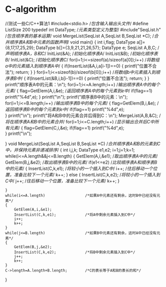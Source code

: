 # C-algorithm
//测试一些C/C++算法1
#include<stdio.h>				/*包含输入输出头文件*/
#define ListSize 200
typedef int DataType;			/*元素类型定义为整型*/
#include"SeqList.h"				/*包含顺序表的基本运算*/
void MergeList(SeqList A,SeqList B,SeqList *C);	/*合并顺序表A和B中元素的函数声明*/
void main()
{
	int i,flag;
	DataType a[]={8,17,17,25,29};
	DataType b[]={3,9,21,21,26,57};
	DataType e;
	SeqList A,B,C;					/*声明顺序表A，B和C*/
	InitList(&A);					/*初始化顺序表A*/
	InitList(&B);					/*初始化顺序表B*/
	InitList(&C);					/*初始化顺序表C*/
	for(i=1;i<=sizeof(a)/sizeof(a[0]);i++)				/*将数组a中的元素插入到顺序表A中*/
	{
		if(InsertList(&A,i,a[i-1])==0)
		{
			printf("位置不合法");
			return;
		}
	}
	for(i=1;i<=sizeof(b)/sizeof(b[0]);i++)				/*将数组b中元素插入到顺序表B中*/
	{
		if(InsertList(&B,i,b[i-1])==0)
		{
			printf("位置不合法");
			return;
		}
	}
	printf("顺序表A中的元素：\n");
	for(i=1;i<=A.length;i++)		/*输出顺序表A中的每个元素*/
	{
		flag=GetElem(A,i,&e);		/*返回顺序表A中的每个元素到e中*/
		if(flag==1)
			printf("%4d",e);
	}
	printf("\n");
	printf("顺序表B中的元素：\n");
	for(i=1;i<=B.length;i++)		/*输出顺序表B中的每个元素*/
	{
		flag=GetElem(B,i,&e);		/*返回顺序表B中的每个元素到e中*/
		if(flag==1)
			printf("%4d",e);	
	}
	printf("\n");
	printf("将A和B中的元素合并后得到C：\n");
	MergeList(A,B,&C);					/*将在顺序表A和B中的元素合并*/
	for(i=1;i<=C.length;i++)			/*显示输出合并后C中所有元素*/
	{
		flag=GetElem(C,i,&e);
		if(flag==1)
			printf("%4d",e);	
	}
	printf("\n");
	
}
void MergeList(SeqList A,SeqList B,SeqList *C)
/*合并顺序表A和B的元素到C中，并保持元素非递减排序*/
{
	int i,j,k;
	DataType e1,e2;
	i=1;j=1;k=1;
	while(i<=A.length&&j<=B.length)
	{
		GetElem(A,i,&e1);				/*取出顺序表A中的元素*/
		GetElem(B,j,&e2);				/*取出顺序表B中的元素*/
		if(e1<=e2)						/*比较顺序表A和顺序表B中的元素*/
		{
			InsertList(C,k,e1);			/*将较小的一个插入到C中*/
			i++;						/*往后移动一个位置，准备比较下一个元素*/
			k++;
		}
		else
		{
			InsertList(C,k,e2);			/*将较小的一个插入到C中*/
			j++;						/*往后移动一个位置，准备比较下一个元素*/
			k++;
		}
		
	}
	while(i<=A.length)					/*如果A中元素还有剩余，这时B中已经没有元素*/
	{
		GetElem(A,i,&e1);
		InsertList(C,k,e1);				/*将A中剩余元素插入到C中*/
		i++;
		k++;
	}
	while(j<=B.length)					/*如果B中元素还有剩余，这时A中已经没有元素*/
	{
		GetElem(B,j,&e2);
		InsertList(C,k,e2);				/*将B中剩余元素插入到C中*/
		j++;
		k++;
	}
	C->length=A.length+B.length;		/*C的表长等于A和B的表长的和*/
}
